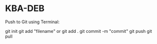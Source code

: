 # KBA-DEB

Push to Git using Terminal:

git init
git add "filename" or git add .
git commit -m "commit"
git push
git pull
